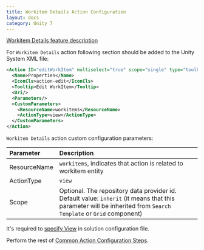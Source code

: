 ```yaml
---
title: Workitem Details Action Configuration
layout: docs
category: Unity 7
---
```


[Workitem Details feature description](../../features/process-management/workitem-details.md)

For `Workitem Details` action following section should be added to the Unity System XML file:

```xml
<Action ID="editWorkItem" multiselect="true" scope="single" type="toolbar">
  <Name>Properties</Name>
  <IconCls>action-edit</IconCls>
  <Tooltip>Edit WorkItem</Tooltip>
  <Uri/>
  <Parameters/>
  <CustomParameters>
    <ResourceName>workitems</ResourceName>
    <ActionType>view</ActionType>
  </CustomParameters>
</Action>
```

`Workitem Details` action custom configuration parameters:

| Parameter   | Description |
|:------------|:------------|
|ResourceName | `workitems`, indicates that action is related to workitem entity |
|ActionType   | `view`      |
|Scope        | Optional. The repository data provider id. Default value: `inherit` (it means that this parameter will be inherited from `Search Template` or `Grid` component) |

It's required to [specify View](../tags-list/views-tag.md) in solution configuration file.

Perform the rest of [Common Action Configuration Steps](../actions.md#common-actions-configuration-steps). 
